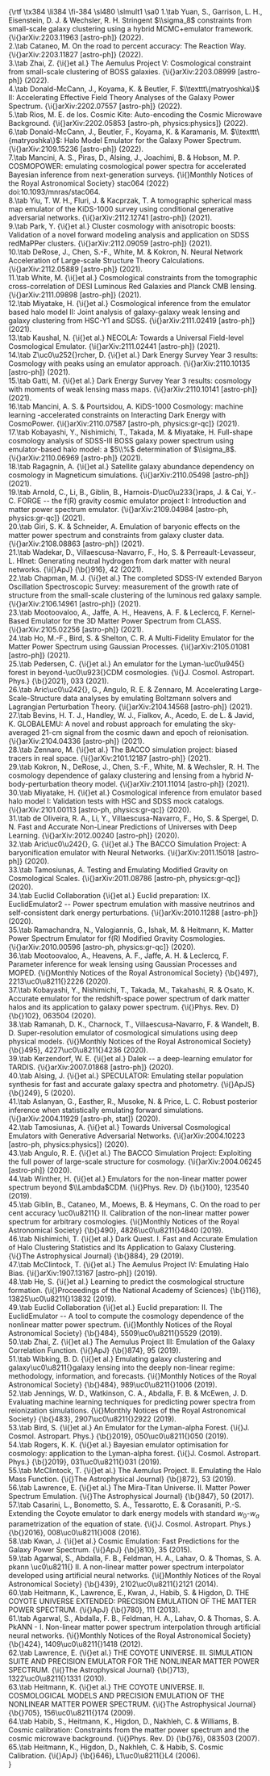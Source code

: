 {\rtf \tx384 \li384 \fi-384 \sl480 \slmult1 \sa0 1.\tab Yuan, S., Garrison, L. H., Eisenstein, D. J. & Wechsler, R. H. Stringent $\\sigma_8$ constraints from small-scale galaxy clustering using a hybrid MCMC+emulator framework. {\i{}arXiv:2203.11963 [astro-ph]} (2022).
\
2.\tab Cataneo, M. On the road to percent accuracy: The Reaction Way. {\i{}arXiv:2203.11827 [astro-ph]} (2022).
\
3.\tab Zhai, Z. {\i{}et al.} The Aemulus Project V: Cosmological constraint from small-scale clustering of BOSS galaxies. {\i{}arXiv:2203.08999 [astro-ph]} (2022).
\
4.\tab Donald-McCann, J., Koyama, K. & Beutler, F. $\\texttt\{matryoshka\}$ II: Accelerating Effective Field Theory Analyses of the Galaxy Power Spectrum. {\i{}arXiv:2202.07557 [astro-ph]} (2022).
\
5.\tab Rios, M. E. de los. Cosmic Kite: Auto-encoding the Cosmic Microwave Background. {\i{}arXiv:2202.05853 [astro-ph, physics:physics]} (2022).
\
6.\tab Donald-McCann, J., Beutler, F., Koyama, K. & Karamanis, M. $\\texttt\{matryoshka\}$: Halo Model Emulator for the Galaxy Power Spectrum. {\i{}arXiv:2109.15236 [astro-ph]} (2022).
\
7.\tab Mancini, A. S., Piras, D., Alsing, J., Joachimi, B. & Hobson, M. P. COSMOPOWER: emulating cosmological power spectra for accelerated Bayesian inference from next-generation surveys. {\i{}Monthly Notices of the Royal Astronomical Society} stac064 (2022) doi:10.1093/mnras/stac064.
\
8.\tab Yiu, T. W. H., Fluri, J. & Kacprzak, T. A tomographic spherical mass map emulator of the KiDS-1000 survey using conditional generative adversarial networks. {\i{}arXiv:2112.12741 [astro-ph]} (2021).
\
9.\tab Park, Y. {\i{}et al.} Cluster cosmology with anisotropic boosts: Validation of a novel forward modeling analysis and application on SDSS redMaPPer clusters. {\i{}arXiv:2112.09059 [astro-ph]} (2021).
\
10.\tab DeRose, J., Chen, S.-F., White, M. & Kokron, N. Neural Network Acceleration of Large-scale Structure Theory Calculations. {\i{}arXiv:2112.05889 [astro-ph]} (2021).
\
11.\tab White, M. {\i{}et al.} Cosmological constraints from the tomographic cross-correlation of DESI Luminous Red Galaxies and Planck CMB lensing. {\i{}arXiv:2111.09898 [astro-ph]} (2021).
\
12.\tab Miyatake, H. {\i{}et al.} Cosmological inference from the emulator based halo model II: Joint analysis of galaxy-galaxy weak lensing and galaxy clustering from HSC-Y1 and SDSS. {\i{}arXiv:2111.02419 [astro-ph]} (2021).
\
13.\tab Kaushal, N. {\i{}et al.} NECOLA: Towards a Universal Field-level Cosmological Emulator. {\i{}arXiv:2111.02441 [astro-ph]} (2021).
\
14.\tab Z\uc0\u252{}rcher, D. {\i{}et al.} Dark Energy Survey Year 3 results: Cosmology with peaks using an emulator approach. {\i{}arXiv:2110.10135 [astro-ph]} (2021).
\
15.\tab Gatti, M. {\i{}et al.} Dark Energy Survey Year 3 results: cosmology with moments of weak lensing mass maps. {\i{}arXiv:2110.10141 [astro-ph]} (2021).
\
16.\tab Mancini, A. S. & Pourtsidou, A. KiDS-1000 Cosmology: machine learning -accelerated constraints on Interacting Dark Energy with CosmoPower. {\i{}arXiv:2110.07587 [astro-ph, physics:gr-qc]} (2021).
\
17.\tab Kobayashi, Y., Nishimichi, T., Takada, M. & Miyatake, H. Full-shape cosmology analysis of SDSS-III BOSS galaxy power spectrum using emulator-based halo model: a $5\\%$ determination of $\\sigma_8$. {\i{}arXiv:2110.06969 [astro-ph]} (2021).
\
18.\tab Ragagnin, A. {\i{}et al.} Satellite galaxy abundance dependency on cosmology in Magneticum simulations. {\i{}arXiv:2110.05498 [astro-ph]} (2021).
\
19.\tab Arnold, C., Li, B., Giblin, B., Harnois-D\uc0\u233{}raps, J. & Cai, Y.-C. FORGE -- the f(R) gravity cosmic emulator project I: Introduction and matter power spectrum emulator. {\i{}arXiv:2109.04984 [astro-ph, physics:gr-qc]} (2021).
\
20.\tab Giri, S. K. & Schneider, A. Emulation of baryonic effects on the matter power spectrum and constraints from galaxy cluster data. {\i{}arXiv:2108.08863 [astro-ph]} (2021).
\
21.\tab Wadekar, D., Villaescusa-Navarro, F., Ho, S. & Perreault-Levasseur, L. HInet: Generating neutral hydrogen from dark matter with neural networks. {\i{}ApJ} {\b{}916}, 42 (2021).
\
22.\tab Chapman, M. J. {\i{}et al.} The completed SDSS-IV extended Baryon Oscillation Spectroscopic Survey: measurement of the growth rate of structure from the small-scale clustering of the luminous red galaxy sample. {\i{}arXiv:2106.14961 [astro-ph]} (2021).
\
23.\tab Mootoovaloo, A., Jaffe, A. H., Heavens, A. F. & Leclercq, F. Kernel-Based Emulator for the 3D Matter Power Spectrum from CLASS. {\i{}arXiv:2105.02256 [astro-ph]} (2021).
\
24.\tab Ho, M.-F., Bird, S. & Shelton, C. R. A Multi-Fidelity Emulator for the Matter Power Spectrum using Gaussian Processes. {\i{}arXiv:2105.01081 [astro-ph]} (2021).
\
25.\tab Pedersen, C. {\i{}et al.} An emulator for the Lyman-\uc0\u945{} forest in beyond-\uc0\u923{}CDM cosmologies. {\i{}J. Cosmol. Astropart. Phys.} {\b{}2021}, 033 (2021).
\
26.\tab Aric\uc0\u242{}, G., Angulo, R. E. & Zennaro, M. Accelerating Large-Scale-Structure data analyses by emulating Boltzmann solvers and Lagrangian Perturbation Theory. {\i{}arXiv:2104.14568 [astro-ph]} (2021).
\
27.\tab Bevins, H. T. J., Handley, W. J., Fialkov, A., Acedo, E. de L. & Javid, K. GLOBALEMU: A novel and robust approach for emulating the sky-averaged 21-cm signal from the cosmic dawn and epoch of reionisation. {\i{}arXiv:2104.04336 [astro-ph]} (2021).
\
28.\tab Zennaro, M. {\i{}et al.} The BACCO simulation project: biased tracers in real space. {\i{}arXiv:2101.12187 [astro-ph]} (2021).
\
29.\tab Kokron, N., DeRose, J., Chen, S.-F., White, M. & Wechsler, R. H. The cosmology dependence of galaxy clustering and lensing from a hybrid $N$-body-perturbation theory model. {\i{}arXiv:2101.11014 [astro-ph]} (2021).
\
30.\tab Miyatake, H. {\i{}et al.} Cosmological inference from emulator based halo model I: Validation tests with HSC and SDSS mock catalogs. {\i{}arXiv:2101.00113 [astro-ph, physics:gr-qc]} (2020).
\
31.\tab de Oliveira, R. A., Li, Y., Villaescusa-Navarro, F., Ho, S. & Spergel, D. N. Fast and Accurate Non-Linear Predictions of Universes with Deep Learning. {\i{}arXiv:2012.00240 [astro-ph]} (2020).
\
32.\tab Aric\uc0\u242{}, G. {\i{}et al.} The BACCO Simulation Project: A baryonification emulator with Neural Networks. {\i{}arXiv:2011.15018 [astro-ph]} (2020).
\
33.\tab Tamosiunas, A. Testing and Emulating Modified Gravity on Cosmological Scales. {\i{}arXiv:2011.08786 [astro-ph, physics:gr-qc]} (2020).
\
34.\tab Euclid Collaboration {\i{}et al.} Euclid preparation: IX. EuclidEmulator2 -- Power spectrum emulation with massive neutrinos and self-consistent dark energy perturbations. {\i{}arXiv:2010.11288 [astro-ph]} (2020).
\
35.\tab Ramachandra, N., Valogiannis, G., Ishak, M. & Heitmann, K. Matter Power Spectrum Emulator for f(R) Modified Gravity Cosmologies. {\i{}arXiv:2010.00596 [astro-ph, physics:gr-qc]} (2020).
\
36.\tab Mootoovaloo, A., Heavens, A. F., Jaffe, A. H. & Leclercq, F. Parameter inference for weak lensing using Gaussian Processes and MOPED. {\i{}Monthly Notices of the Royal Astronomical Society} {\b{}497}, 2213\uc0\u8211{}2226 (2020).
\
37.\tab Kobayashi, Y., Nishimichi, T., Takada, M., Takahashi, R. & Osato, K. Accurate emulator for the redshift-space power spectrum of dark matter halos and its application to galaxy power spectrum. {\i{}Phys. Rev. D} {\b{}102}, 063504 (2020).
\
38.\tab Ramanah, D. K., Charnock, T., Villaescusa-Navarro, F. & Wandelt, B. D. Super-resolution emulator of cosmological simulations using deep physical models. {\i{}Monthly Notices of the Royal Astronomical Society} {\b{}495}, 4227\uc0\u8211{}4236 (2020).
\
39.\tab Kerzendorf, W. E. {\i{}et al.} Dalek -- a deep-learning emulator for TARDIS. {\i{}arXiv:2007.01868 [astro-ph]} (2020).
\
40.\tab Alsing, J. {\i{}et al.} SPECULATOR: Emulating stellar population synthesis for fast and accurate galaxy spectra and photometry. {\i{}ApJS} {\b{}249}, 5 (2020).
\
41.\tab Aslanyan, G., Easther, R., Musoke, N. & Price, L. C. Robust posterior inference when statistically emulating forward simulations. {\i{}arXiv:2004.11929 [astro-ph, stat]} (2020).
\
42.\tab Tamosiunas, A. {\i{}et al.} Towards Universal Cosmological Emulators with Generative Adversarial Networks. {\i{}arXiv:2004.10223 [astro-ph, physics:physics]} (2020).
\
43.\tab Angulo, R. E. {\i{}et al.} The BACCO Simulation Project: Exploiting the full power of large-scale structure for cosmology. {\i{}arXiv:2004.06245 [astro-ph]} (2020).
\
44.\tab Winther, H. {\i{}et al.} Emulators for the non-linear matter power spectrum beyond $\\Lambda$CDM. {\i{}Phys. Rev. D} {\b{}100}, 123540 (2019).
\
45.\tab Giblin, B., Cataneo, M., Moews, B. & Heymans, C. On the road to per cent accuracy \uc0\u8211{} II. Calibration of the non-linear matter power spectrum for arbitrary cosmologies. {\i{}Monthly Notices of the Royal Astronomical Society} {\b{}490}, 4826\uc0\u8211{}4840 (2019).
\
46.\tab Nishimichi, T. {\i{}et al.} Dark Quest. I. Fast and Accurate Emulation of Halo Clustering Statistics and Its Application to Galaxy Clustering. {\i{}The Astrophysical Journal} {\b{}884}, 29 (2019).
\
47.\tab McClintock, T. {\i{}et al.} The Aemulus Project IV: Emulating Halo Bias. {\i{}arXiv:1907.13167 [astro-ph]} (2019).
\
48.\tab He, S. {\i{}et al.} Learning to predict the cosmological structure formation. {\i{}Proceedings of the National Academy of Sciences} {\b{}116}, 13825\uc0\u8211{}13832 (2019).
\
49.\tab Euclid Collaboration {\i{}et al.} Euclid preparation: II. The EuclidEmulator -- A tool to compute the cosmology dependence of the nonlinear matter power spectrum. {\i{}Monthly Notices of the Royal Astronomical Society} {\b{}484}, 5509\uc0\u8211{}5529 (2019).
\
50.\tab Zhai, Z. {\i{}et al.} The Aemulus Project III: Emulation of the Galaxy Correlation Function. {\i{}ApJ} {\b{}874}, 95 (2019).
\
51.\tab Wibking, B. D. {\i{}et al.} Emulating galaxy clustering and galaxy\uc0\u8211{}galaxy lensing into the deeply non-linear regime: methodology, information, and forecasts. {\i{}Monthly Notices of the Royal Astronomical Society} {\b{}484}, 989\uc0\u8211{}1006 (2019).
\
52.\tab Jennings, W. D., Watkinson, C. A., Abdalla, F. B. & McEwen, J. D. Evaluating machine learning techniques for predicting power spectra from reionization simulations. {\i{}Monthly Notices of the Royal Astronomical Society} {\b{}483}, 2907\uc0\u8211{}2922 (2019).
\
53.\tab Bird, S. {\i{}et al.} An Emulator for the Lyman-alpha Forest. {\i{}J. Cosmol. Astropart. Phys.} {\b{}2019}, 050\uc0\u8211{}050 (2019).
\
54.\tab Rogers, K. K. {\i{}et al.} Bayesian emulator optimisation for cosmology: application to the Lyman-alpha forest. {\i{}J. Cosmol. Astropart. Phys.} {\b{}2019}, 031\uc0\u8211{}031 (2019).
\
55.\tab McClintock, T. {\i{}et al.} The Aemulus Project. II. Emulating the Halo Mass Function. {\i{}The Astrophysical Journal} {\b{}872}, 53 (2019).
\
56.\tab Lawrence, E. {\i{}et al.} The Mira-Titan Universe. II. Matter Power Spectrum Emulation. {\i{}The Astrophysical Journal} {\b{}847}, 50 (2017).
\
57.\tab Casarini, L., Bonometto, S. A., Tessarotto, E. & Corasaniti, P.-S. Extending the Coyote emulator to dark energy models with standard $w_0$-$w_a$ parametrization of the equation of state. {\i{}J. Cosmol. Astropart. Phys.} {\b{}2016}, 008\uc0\u8211{}008 (2016).
\
58.\tab Kwan, J. {\i{}et al.} Cosmic Emulation: Fast Predictions for the Galaxy Power Spectrum. {\i{}ApJ} {\b{}810}, 35 (2015).
\
59.\tab Agarwal, S., Abdalla, F. B., Feldman, H. A., Lahav, O. & Thomas, S. A. pkann \uc0\u8211{} II. A non-linear matter power spectrum interpolator developed using artificial neural networks. {\i{}Monthly Notices of the Royal Astronomical Society} {\b{}439}, 2102\uc0\u8211{}2121 (2014).
\
60.\tab Heitmann, K., Lawrence, E., Kwan, J., Habib, S. & Higdon, D. THE COYOTE UNIVERSE EXTENDED: PRECISION EMULATION OF THE MATTER POWER SPECTRUM. {\i{}ApJ} {\b{}780}, 111 (2013).
\
61.\tab Agarwal, S., Abdalla, F. B., Feldman, H. A., Lahav, O. & Thomas, S. A. PkANN - I. Non-linear matter power spectrum interpolation through artificial neural networks. {\i{}Monthly Notices of the Royal Astronomical Society} {\b{}424}, 1409\uc0\u8211{}1418 (2012).
\
62.\tab Lawrence, E. {\i{}et al.} THE COYOTE UNIVERSE. III. SIMULATION SUITE AND PRECISION EMULATOR FOR THE NONLINEAR MATTER POWER SPECTRUM. {\i{}The Astrophysical Journal} {\b{}713}, 1322\uc0\u8211{}1331 (2010).
\
63.\tab Heitmann, K. {\i{}et al.} THE COYOTE UNIVERSE. II. COSMOLOGICAL MODELS AND PRECISION EMULATION OF THE NONLINEAR MATTER POWER SPECTRUM. {\i{}The Astrophysical Journal} {\b{}705}, 156\uc0\u8211{}174 (2009).
\
64.\tab Habib, S., Heitmann, K., Higdon, D., Nakhleh, C. & Williams, B. Cosmic calibration: Constraints from the matter power spectrum and the cosmic microwave background. {\i{}Phys. Rev. D} {\b{}76}, 083503 (2007).
\
65.\tab Heitmann, K., Higdon, D., Nakhleh, C. & Habib, S. Cosmic Calibration. {\i{}ApJ} {\b{}646}, L1\uc0\u8211{}L4 (2006).
\
}